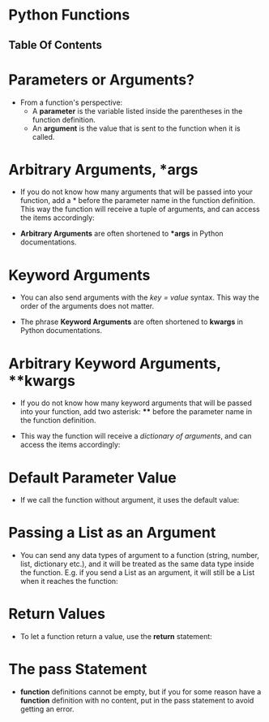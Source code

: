 # Python Functions

## Table Of Contents

# Parameters or Arguments?
* From a function's perspective:
    - A __parameter__ is the variable listed inside the parentheses in the function definition.
    - An __argument__ is the value that is sent to the function when it is called.

# Arbitrary Arguments, *args
* If you do not know how many arguments that will be passed into your function, add a * before the parameter name in the function definition. This way the function will receive a tuple of arguments, and can access the items accordingly:

* __Arbitrary Arguments__ are often shortened to __*args__ in Python documentations.

# Keyword Arguments
* You can also send arguments with the _key = value_ syntax. This way the order of the arguments does not matter.

* The phrase __Keyword Arguments__ are often shortened to __kwargs__ in Python documentations.

# Arbitrary Keyword Arguments, **kwargs
* If you do not know how many keyword arguments that will be passed into your function, add two asterisk: __**__ before the parameter name in the function definition.

* This way the function will receive a _dictionary of arguments_, and can access the items accordingly:

# Default Parameter Value
* If we call the function without argument, it uses the default value:

# Passing a List as an Argument
* You can send any data types of argument to a function (string, number, list, dictionary etc.), and it will be treated as the same data type inside the function. E.g. if you send a List as an argument, it will still be a List when it reaches the function:

# Return Values
* To let a function return a value, use the __return__ statement:

# The pass Statement
* __function__ definitions cannot be empty, but if you for some reason have a __function__ definition with no content, put in the pass statement to avoid getting an error.